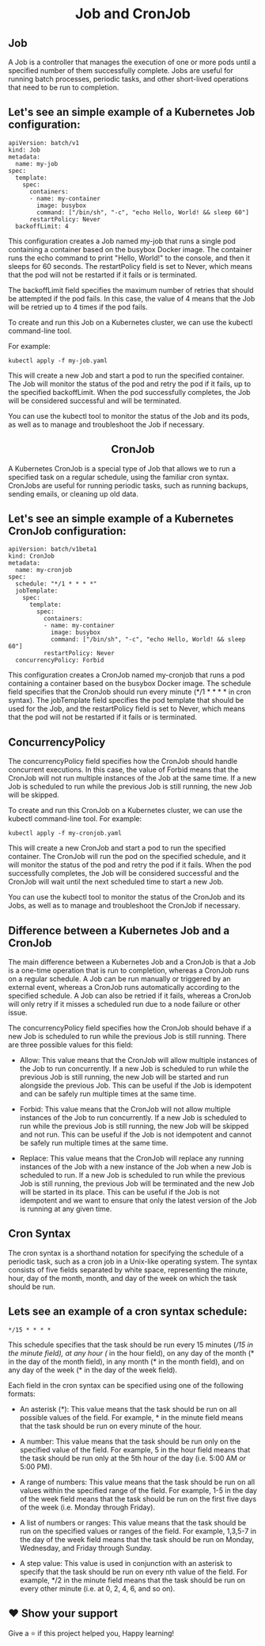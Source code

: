 <div align=center>

# Job and CronJob

</div>

## Job

 A Job is a controller that manages the execution of one or more pods until a specified number of them successfully complete. Jobs are useful for running batch processes, periodic tasks, and other short-lived operations that need to be run to completion.

## Let's see an simple example of a Kubernetes Job configuration:

```
apiVersion: batch/v1
kind: Job
metadata:
  name: my-job
spec:
  template:
    spec:
      containers:
      - name: my-container
        image: busybox
        command: ["/bin/sh", "-c", "echo Hello, World! && sleep 60"]
      restartPolicy: Never
  backoffLimit: 4
```

This configuration creates a Job named my-job that runs a single pod containing a container based on the busybox Docker image. The container runs the echo command to print "Hello, World!" to the console, and then it sleeps for 60 seconds. The restartPolicy field is set to Never, which means that the pod will not be restarted if it fails or is terminated.

The backoffLimit field specifies the maximum number of retries that should be attempted if the pod fails. In this case, the value of 4 means that the Job will be retried up to 4 times if the pod fails.

To create and run this Job on a Kubernetes cluster, we can use the kubectl command-line tool. 

For example:

```
kubectl apply -f my-job.yaml
```

This will create a new Job and start a pod to run the specified container. The Job will monitor the status of the pod and retry the pod if it fails, up to the specified backoffLimit. When the pod successfully completes, the Job will be considered successful and will be terminated.

You can use the kubectl tool to monitor the status of the Job and its pods, as well as to manage and troubleshoot the Job if necessary.

<div align=center>

## CronJob

</div>

A Kubernetes CronJob is a special type of Job that allows we to run a specified task on a regular schedule, using the familiar cron syntax. CronJobs are useful for running periodic tasks, such as running backups, sending emails, or cleaning up old data.

## Let's see an simple example of a Kubernetes CronJob configuration:

```
apiVersion: batch/v1beta1
kind: CronJob
metadata:
  name: my-cronjob
spec:
  schedule: "*/1 * * * *"
  jobTemplate:
    spec:
      template:
        spec:
          containers:
          - name: my-container
            image: busybox
            command: ["/bin/sh", "-c", "echo Hello, World! && sleep 60"]
          restartPolicy: Never
  concurrencyPolicy: Forbid
```

This configuration creates a CronJob named my-cronjob that runs a pod containing a container based on the busybox Docker image. The schedule field specifies that the CronJob should run every minute (*/1 * * * * in cron syntax). The jobTemplate field specifies the pod template that should be used for the Job, and the restartPolicy field is set to Never, which means that the pod will not be restarted if it fails or is terminated.

## ConcurrencyPolicy

The concurrencyPolicy field specifies how the CronJob should handle concurrent executions. In this case, the value of Forbid means that the CronJob will not run multiple instances of the Job at the same time. If a new Job is scheduled to run while the previous Job is still running, the new Job will be skipped.

To create and run this CronJob on a Kubernetes cluster, we can use the kubectl command-line tool. For example:

```
kubectl apply -f my-cronjob.yaml
```

This will create a new CronJob and start a pod to run the specified container. The CronJob will run the pod on the specified schedule, and it will monitor the status of the pod and retry the pod if it fails. When the pod successfully completes, the Job will be considered successful and the CronJob will wait until the next scheduled time to start a new Job.

You can use the kubectl tool to monitor the status of the CronJob and its Jobs, as well as to manage and troubleshoot the CronJob if necessary.

## Difference between a Kubernetes Job and a CronJob

The main difference between a Kubernetes Job and a CronJob is that a Job is a one-time operation that is run to completion, whereas a CronJob runs on a regular schedule. A Job can be run manually or triggered by an external event, whereas a CronJob runs automatically according to the specified schedule. A Job can also be retried if it fails, whereas a CronJob will only retry if it misses a scheduled run due to a node failure or other issue.

The concurrencyPolicy field specifies how the CronJob should behave if a new Job is scheduled to run while the previous Job is still running. There are three possible values for this field:

- Allow: This value means that the CronJob will allow multiple instances of the Job to run concurrently. If a new Job is scheduled to run while the previous Job is still running, the new Job will be started and run alongside the previous Job. This can be useful if the Job is idempotent and can be safely run multiple times at the same time.

- Forbid: This value means that the CronJob will not allow multiple instances of the Job to run concurrently. If a new Job is scheduled to run while the previous Job is still running, the new Job will be skipped and not run. This can be useful if the Job is not idempotent and cannot be safely run multiple times at the same time.

- Replace: This value means that the CronJob will replace any running instances of the Job with a new instance of the Job when a new Job is scheduled to run. If a new Job is scheduled to run while the previous Job is still running, the previous Job will be terminated and the new Job will be started in its place. This can be useful if the Job is not idempotent and we want to ensure that only the latest version of the Job is running at any given time.

## Cron Syntax

The cron syntax is a shorthand notation for specifying the schedule of a periodic task, such as a cron job in a Unix-like operating system. The syntax consists of five fields separated by white space, representing the minute, hour, day of the month, month, and day of the week on which the task should be run.

## Lets see an example of a cron syntax schedule:

```
*/15 * * * *
```

This schedule specifies that the task should be run every 15 minutes (*/15 in the minute field), at any hour (* in the hour field), on any day of the month (* in the day of the month field), in any month (* in the month field), and on any day of the week (* in the day of the week field).

Each field in the cron syntax can be specified using one of the following formats:

- An asterisk (*): This value means that the task should be run on all possible values of the field. For example, * in the minute field means that the task should be run on every minute of the hour.

- A number: This value means that the task should be run only on the specified value of the field. For example, 5 in the hour field means that the task should be run only at the 5th hour of the day (i.e. 5:00 AM or 5:00 PM).

- A range of numbers: This value means that the task should be run on all values within the specified range of the field. For example, 1-5 in the day of the week field means that the task should be run on the first five days of the week (i.e. Monday through Friday).

- A list of numbers or ranges: This value means that the task should be run on the specified values or ranges of the field. For example, 1,3,5-7 in the day of the week field means that the task should be run on Monday, Wednesday, and Friday through Sunday.

- A step value: This value is used in conjunction with an asterisk to specify that the task should be run on every nth value of the field. For example, */2 in the minute field means that the task should be run on every other minute (i.e. at 0, 2, 4, 6, and so on).

## ❤ Show your support

Give a ⭐️ if this project helped you, Happy learning!